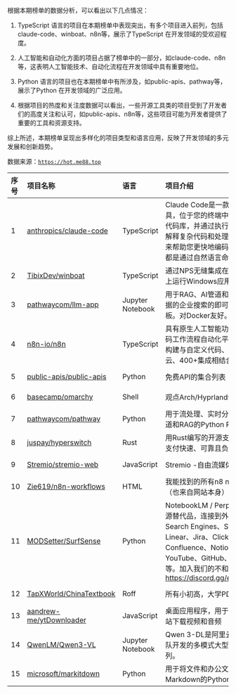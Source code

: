 根据本期榜单的数据分析，可以看出以下几点情况：

1. TypeScript 语言的项目在本期榜单中表现突出，有多个项目进入前列，包括claude-code、winboat、n8n等，展示了TypeScript 在开发领域的受欢迎程度。

2. 人工智能和自动化方面的项目占据了榜单中的一部分，如claude-code、n8n等，这表明人工智能技术、自动化流程在开发领域中具有重要地位。

3. Python 语言的项目也在本期榜单中有所涉及，如public-apis、pathway等，展示了Python 在开发领域的广泛应用。

4. 根据项目的热度和关注度数据可以看出，一些开源工具类的项目受到了开发者们的高度关注和认可，如public-apis、n8n等，这些项目可能为开发者提供了重要的工具和资源支持。

综上所述，本期榜单呈现出多样化的项目类型和语言应用，反映了开发领域的多元发展和创新趋势。

数据来源：[`https://hot.me88.top`](https://hot.me88.top)

|序号|项目名称|语言|项目介绍|趋势Star|当前Star|热度|创建时间|
|:---|:---|:---|:---|:---|:---|:---|:---|
|1|[anthropics/claude-code](https://github.com/anthropics/claude-code)|TypeScript|Claude Code是一款代理编码工具，位于您的终端中，了解您的代码库，并通过执行例行任务、解释复杂代码和处理git工作流程来帮助您更快地编码-所有这些都是通过自然语言命令。|926|37565|292|2025-02-22|
|2|[TibixDev/winboat](https://github.com/TibixDev/winboat)|TypeScript|通过NPS无缝集成在NPS Linux上运行Windows应用程序|590|10355|179|2025-04-04|
|3|[pathwaycom/llm-app](https://github.com/pathwaycom/llm-app)|Jupyter Notebook|用于RAG、AI管道和具有实时数据的企业搜索的即可运行云模板。对Docker友好。|381|42932|114|2023-07-19|
|4|[n8n-io/n8n](https://github.com/n8n-io/n8n)|TypeScript|具有原生人工智能功能的公平代码工作流程自动化平台。将视觉构建与自定义代码、自主机或云、400+集成相结合。|276|147910|103|2019-06-22|
|5|[public-apis/public-apis](https://github.com/public-apis/public-apis)|Python|免费API的集合列表|279|368452|90|2016-03-20|
|6|[basecamp/omarchy](https://github.com/basecamp/omarchy)|Shell|观点Arch/Hyprland设置|230|13548|72|2025-06-01|
|7|[pathwaycom/pathway](https://github.com/pathwaycom/pathway)|Python|用于流处理、实时分析、LLM管道和RAG的Python RTL框架。|199|46412|59|2022-11-27|
|8|[juspay/hyperswitch](https://github.com/juspay/hyperswitch)|Rust|用Rust编写的开源支付开关，使支付快速、可靠且负担得起|187|36981|58|2022-10-17|
|9|[Stremio/stremio-web](https://github.com/Stremio/stremio-web)|JavaScript|Stremio -自由流媒体|175|7544|56|2018-06-04|
|10|[Zie619/n8n-workflows](https://github.com/Zie619/n8n-workflows)|HTML|我能找到的所有n8 n工作流程（也来自网站本身）|156|36181|55|2025-05-14|
|11|[MODSetter/SurfSense](https://github.com/MODSetter/SurfSense)|Python|NotebookLM / Perplexity的开源替代品，连接到外部源，例如Search Engines、Slack、Linear、Jira、Click Up、Confluence、Notion、YouTube、GitHub、Discord等。加入我们的不和：https://discord.gg/ejRNvftDp9|161|9430|52|2024-07-30|
|12|[TapXWorld/ChinaTextbook](https://github.com/TapXWorld/ChinaTextbook)|Roff|所有小初高，大学PDF教材。|118|53024|45|2020-01-05|
|13|[aandrew-me/ytDownloader](https://github.com/aandrew-me/ytDownloader)|JavaScript|桌面应用程序，用于从数百个网站下载视频和音频|132|4755|42|2022-07-25|
|14|[QwenLM/Qwen3-VL](https://github.com/QwenLM/Qwen3-VL)|Jupyter Notebook|Qwen 3-DL是阿里云Qwen团队开发的多模式大型语言模型系列。|136|14129|41|2024-08-29|
|15|[microsoft/markitdown](https://github.com/microsoft/markitdown)|Python|用于将文件和办公文档转换为Markdown的Python工具。|131|80978|40|2024-11-13|